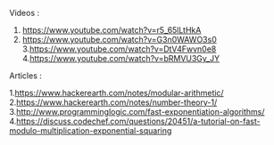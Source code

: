 Videos : 

1. https://www.youtube.com/watch?v=r5_65lLtHkA
2. https://www.youtube.com/watch?v=G3n0WAWO3s0
3.https://www.youtube.com/watch?v=DtV4Fwvn0e8
4.https://www.youtube.com/watch?v=bRMVU3Gy_JY

Articles : 

1.https://www.hackerearth.com/notes/modular-arithmetic/
2.https://www.hackerearth.com/notes/number-theory-1/
3.http://www.programminglogic.com/fast-exponentiation-algorithms/
4.https://discuss.codechef.com/questions/20451/a-tutorial-on-fast-modulo-multiplication-exponential-squaring
